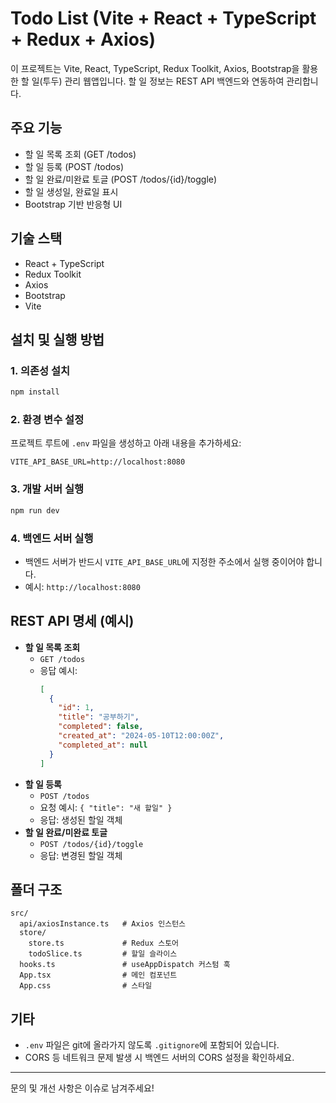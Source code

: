 # Todo List (Vite + React + TypeScript + Redux + Axios)

이 프로젝트는 Vite, React, TypeScript, Redux Toolkit, Axios, Bootstrap을 활용한 할 일(투두) 관리 웹앱입니다. 할 일 정보는 REST API 백엔드와 연동하여 관리합니다.

## 주요 기능

- 할 일 목록 조회 (GET /todos)
- 할 일 등록 (POST /todos)
- 할 일 완료/미완료 토글 (POST /todos/{id}/toggle)
- 할 일 생성일, 완료일 표시
- Bootstrap 기반 반응형 UI

## 기술 스택

- React + TypeScript
- Redux Toolkit
- Axios
- Bootstrap
- Vite

## 설치 및 실행 방법

### 1. 의존성 설치

```bash
npm install
```

### 2. 환경 변수 설정

프로젝트 루트에 `.env` 파일을 생성하고 아래 내용을 추가하세요:

```
VITE_API_BASE_URL=http://localhost:8080
```

### 3. 개발 서버 실행

```bash
npm run dev
```

### 4. 백엔드 서버 실행

- 백엔드 서버가 반드시 `VITE_API_BASE_URL`에 지정한 주소에서 실행 중이어야 합니다.
- 예시: `http://localhost:8080`

## REST API 명세 (예시)

- **할 일 목록 조회**
  - `GET /todos`
  - 응답 예시:
    ```json
    [
      {
        "id": 1,
        "title": "공부하기",
        "completed": false,
        "created_at": "2024-05-10T12:00:00Z",
        "completed_at": null
      }
    ]
    ```
- **할 일 등록**
  - `POST /todos`
  - 요청 예시: `{ "title": "새 할일" }`
  - 응답: 생성된 할일 객체
- **할 일 완료/미완료 토글**
  - `POST /todos/{id}/toggle`
  - 응답: 변경된 할일 객체

## 폴더 구조

```
src/
  api/axiosInstance.ts   # Axios 인스턴스
  store/
    store.ts             # Redux 스토어
    todoSlice.ts         # 할일 슬라이스
  hooks.ts               # useAppDispatch 커스텀 훅
  App.tsx                # 메인 컴포넌트
  App.css                # 스타일
```

## 기타

- `.env` 파일은 git에 올라가지 않도록 `.gitignore`에 포함되어 있습니다.
- CORS 등 네트워크 문제 발생 시 백엔드 서버의 CORS 설정을 확인하세요.

---

문의 및 개선 사항은 이슈로 남겨주세요!
